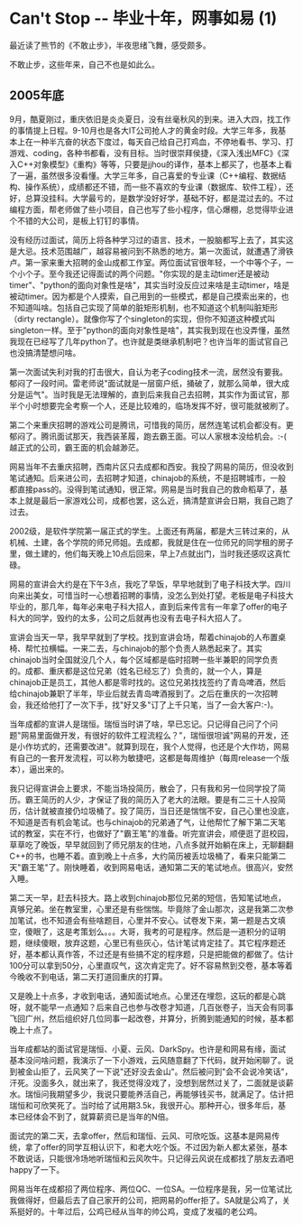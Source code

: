 # Can't Stop -- 毕业十年，网事如易 (1)

最近读了熊节的《不敢止步》，半夜思绪飞舞，感受颇多。

不敢止步，这些年来，自己不也是如此么。

## 2005年底

9月，酷夏刚过，重庆依旧是炎炎夏日，没有丝毫秋风的到来。进入大四，找工作的事情提上日程。9-10月也是各大IT公司抢人才的黄金时段。大学三年多，我基本上在一种半亢奋的状态下度过，每天自己给自己打鸡血，不停地看书、学习、打游戏、coding，各种书都看，没有目标。当时很崇拜侯捷，《深入浅出MFC》《深入C++对象模型》《重构》等等，只要是jjhou的译作，基本上都买了，也基本上看了一遍，虽然很多没看懂。大学三年多，自己喜爱的专业课（C++编程、数据结构、操作系统），成绩都还不错，而一些不喜欢的专业课（数据库、软件工程），还好，总算没挂科。大学最亏的，是数学没好好学，基础不好，都是混过去的。不过编程方面，帮老师做了些小项目，自己也写了些小程序，信心爆棚，总觉得毕业进个不错的大公司，是板上钉钉的事情。

没有经历过面试，简历上将各种学习过的语言、技术，一股脑都写上去了，其实这是大忌。技术范围越广，越容易被问到不熟悉的地方。第一次面试，就遭遇了滑铁卢。第一家来重大招聘的金山成都工作室。两位面试官很年轻，一个中等个子，一个小个子。至今我还记得面试的两个问题。"你实现的是主动timer还是被动timer"、"python的面向对象性是啥"，其实当时没反应过来啥是主动timer，啥是被动timer。因为都是个人摸索，自己用到的一些模式，都是自己摸索出来的，也不知道叫啥。包括自己实现了简单的脏矩形机制，也不知道这个机制叫脏矩形（dirty rectangle）。就像你写了个singleton的实现，但你不知道这种模式叫singleton一样。至于"python的面向对象性是啥"，其实我到现在也没弄懂，虽然我现在已经写了几年python了。也许就是类继承机制吧？也许当年的面试官自己也没搞清楚想问啥。

第一次面试失利对我的打击很大，自认为老子coding技术一流，居然没有要我。郁闷了一段时间。雷老师说"面试就是一层窗户纸，捅破了，就那么简单，很大成分是运气"。当时我是无法理解的，直到后来我自己去招聘，其实作为面试官，那半个小时想要完全考察一个人，还是比较难的，临场发挥不好，很可能就被刷了。

第二个来重庆招聘的游戏公司是腾讯，可惜我的简历，居然连笔试机会都没有。更郁闷了。腾讯面试那天，我西装革履，跑去霸王面。可以人家根本没给机会。:-( 越正式的公司，霸王面的机会越渺茫。

网易当年不去重庆招聘，西南片区只去成都和西安。我投了网易的简历，但没收到笔试通知。后来进公司，去招聘才知道，chinajob的系统，不是招聘城市，一般都直接pass的。没得到笔试通知，很正常。网易是当时我自己的救命稻草了，基本上就是最后一家游戏公司，成都也罢，这么近，搞清楚宣讲会日期，我自己跑了过去。

2002级，是软件学院第一届正式的学生。上面还有两届，都是大三转过来的，从机械、土建，各个学院的师兄师姐。去成都，我就是住在一位师兄的同学租的房子里，做土建的，他们每天晚上10点后回来，早上7点就出门，当时我还感叹这真忙碌。

网易的宣讲会大约是在下午3点，我吃了早饭，早早地就到了电子科技大学。四川向来出美女，可惜当时一心想着招聘的事情，没怎么到处打望。老板是电子科技大毕业的，那几年，每年必来电子科大招人，直到后来传言有一年拿了offer的电子科大的同学，毁约的太多，公司之后就再也没有去电子科大招人了。

宣讲会当天一早，我早早就到了学校。找到宣讲会场，帮着chinajob的人布置桌椅、帮忙拉横幅。一来二去，与chinajob的那个负责人熟悉起来了。其实chinajob当时全国就没几个人，每个区域都是临时招聘一些半兼职的同学负责的。成都、重庆都是这位兄弟（姓名已经忘了）负责的，就一个人，算是chinajob正是员工，其他人都是零时找的。这位兄弟找找签约了青岛啤酒，然后给chinajob兼职了半年，毕业后就去青岛啤酒报到了。之后在重庆的一次招聘会，我还给他打了一次下手，找"好又多"订了上千只笔，当了一会大客户:-)。

当年成都的宣讲人是瑞恒。瑞恒当时讲了啥，早已忘记。只记得自己问了个问题"网易里面做开发，有很好的软件工程流程么？"，瑞恒很坦诚"网易的开发，还是小作坊式的，还需要改进"。就算到现在，我个人觉得，也还是个大作坊，网易有自己的一套开发流程，可以称为敏捷吧，这都是每周维护（每周release一个版本），逼出来的。

我只记得宣讲会上要求，不能当场投简历，散会了，只有我和另一位同学投了简历。霸王简历的人少，才保证了我的简历入了老大的法眼。要是有二三十人投简历，估计就被直接仍垃圾桶了。投了简历，当日还是惴惴不安，自己心里也没底，不知道是否有机会笔试。也与chinajob的兄弟通了气，让他帮忙了解下第二天笔试的教室，实在不行，也做好了"霸王笔"的准备。听完宣讲会，顺便逛了逛校园，草草吃了晚饭，早早就回到了师兄朋友的住地，八点多就开始躺在床上，无聊翻翻C++的书，也睡不着。直到晚上十点多，大约简历被丢垃圾桶了，看来只能第二天"霸王笔"了。刚快睡着，收到网易电话，通知第二天的笔试地点。很高兴，安然入睡。

第二天一早，赶去科技大。路上收到chinajob那位兄弟的短信，告知笔试地点，真够兄弟。坐在教室里，心里还是有些惴惴。毕竟除了金山那次，这是我第二次参加笔试，也不知道会有些啥题目，心里并不安心。试卷发下来，第一题是古文填空，傻眼了，这是考策划么。。。大哥，我考的可是程序。然后是一道积分的证明题，继续傻眼，放弃这题，心里已有些灰心，估计笔试肯定挂了。其它程序题还好，基本都认真作答，不过还是有些搞不定的程序题，只是把能做的都做了。估计100分可以拿到50分，心里直叹气，这次肯定完了。好不容易熬到交卷，基本等着今晚收不到电话，第二天打道回重庆的打算。

又是晚上十点多，才收到电话，通知面试地点。心里还在埋怨，这玩的都是心跳呀，就不能早一点通知？后来自己也参与改卷才知道，几百张卷子，当天会有同事飞回广州，然后组织好几位同事一起改卷，并算分，折腾到能通知的时候，基本都晚上十点了。

当年成都站的面试官是瑞恒、小夏、云风、DarkSpy。也许是和网易有缘，面试基本没问啥问题，我演示了一下小游戏，云风随意翻了下代码，就开始闲聊了。说到被金山拒了，云风笑了一下说"还好没去金山"。然后被问到"会不会说冷笑话"，汗死。没面多久，就出来了，我还觉得没戏了，没想到居然过关了，二面就是谈薪水。瑞恒问我期望多少，我说只要能养活自己，再能够钱买书，就满足了。估计把瑞恒和可欣笑死了。当时给了试用期3.5k，我很开心。那种开心，很多年后，基本已经体会不到了，就算薪资已是当年的N倍。

面试完的第二天，去拿offer，然后和瑞恒、云风、可欣吃饭。这基本是网易传统，拿了offer的同学互相认识下，和老大吃个饭。不过因为新人都太紧张，基本不敢说话，只能很冷场地听瑞恒和云风吹牛。只记得云风说在成都找了朋友去酒吧happy了一下。

网易当年在成都招了两位程序、两位QC、一位SA。一位程序是我，另一位笔试比我做得好，但最后去了自己家开的公司，把网易的offer拒了。SA就是公鸡了，关系挺好的。十年过后，公鸡已经从当年的帅公鸡，变成了发福的老公鸡。
